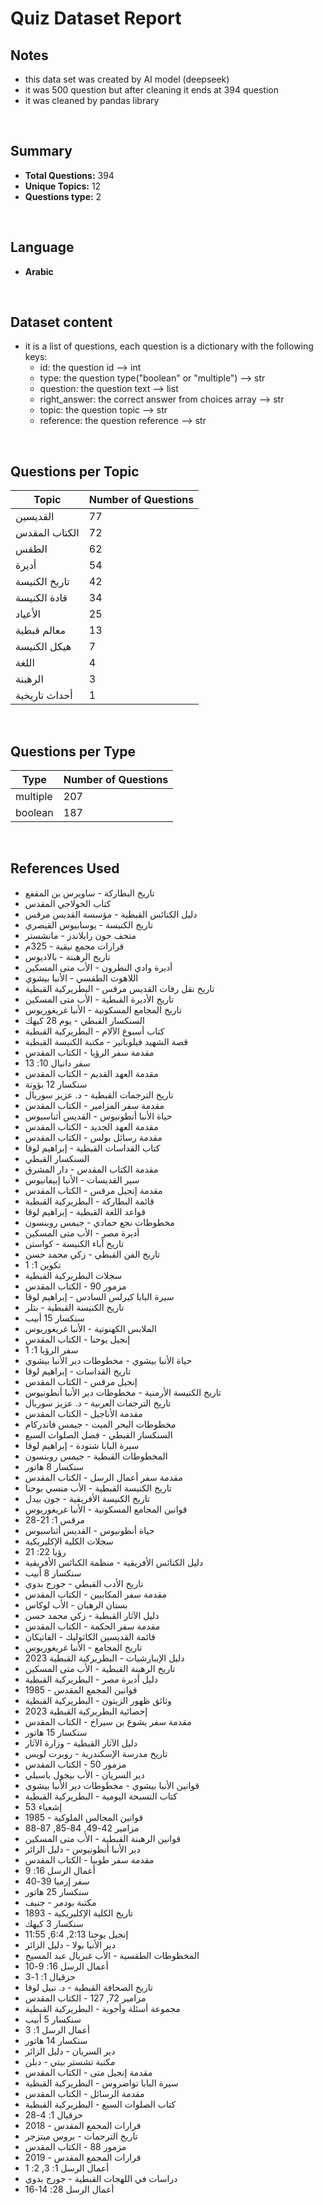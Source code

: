 
# Quiz Dataset Report
## Notes 
-   this data set was created by AI model (deepseek)
-   it was 500 question but after cleaning it ends at 394 question
-   it was cleaned by pandas library
<br>

## Summary
- **Total Questions:** 394
- **Unique Topics:** 12
- **Questions type:** 2

<br>

## Language
- **Arabic** 

<br>

## Dataset content 
- it is a list of questions, each question is a dictionary with the following keys:
    - id: the question id --> int
    - type: the question type("boolean" or "multiple") --> str
    - question: the question text  --> list
    - right_answer: the correct answer from choices array --> str
    - topic: the question topic --> str
    - reference: the question reference  --> str

<br>

## Questions per Topic
| Topic         | Number of Questions |
|---------------|---------------------|
| القديسين | 77 |
| الكتاب المقدس | 72 |
| الطقس | 62 |
| أديرة | 54 |
| تاريخ الكنيسة | 42 |
| قادة الكنيسة | 34 |
| الأعياد | 25 |
| معالم قبطية | 13 |
| هيكل الكنيسة | 7 |
| اللغة | 4 |
| الرهبنة | 3 |
| أحداث تاريخية | 1 |

<br>

## Questions per Type
| Type     | Number of Questions |
|----------|---------------------|
| multiple | 207 |
| boolean | 187 |

<br>

## References Used
- تاريخ البطاركة - ساويرس بن المقفع
- كتاب الخولاجي المقدس
- دليل الكنائس القبطية - مؤسسة القديس مرقس
- تاريخ الكنيسة - يوسابيوس القيصري
- متحف جون رايلاندز - مانشستر
- قرارات مجمع نيقية - 325م
- تاريخ الرهبنة - بالاديوس
- أديرة وادي النطرون - الأب متى المسكين
- اللاهوت الطقسي - الأنبا بيشوي
- تاريخ نقل رفات القديس مرقس - البطريركية القبطية
- تاريخ الأديرة القبطية - الأب متى المسكين
- تاريخ المجامع المسكونية - الأنبا غريغوريوس
- السنكسار القبطي - يوم 28 كيهك
- كتاب أسبوع الآلام - البطريركية القبطية
- قصة الشهيد فيلوباتير - مكتبة الكنيسة القبطية
- مقدمة سفر الرؤيا - الكتاب المقدس
- سفر دانيال 10: 13
- مقدمة العهد القديم - الكتاب المقدس
- سنكسار 12 بؤونة
- تاريخ الترجمات القبطية - د. عزيز سوريال
- مقدمة سفر المزامير - الكتاب المقدس
- حياة الأنبا أنطونيوس - القديس أثناسيوس
- مقدمة العهد الجديد - الكتاب المقدس
- مقدمة رسائل بولس - الكتاب المقدس
- كتاب القداسات القبطية - إبراهيم لوقا
- السنكسار القبطي
- مقدمة الكتاب المقدس - دار المشرق
- سير القديسات - الأنبا إبيفانيوس
- مقدمة إنجيل مرقس - الكتاب المقدس
- قائمة البطاركة - البطريركية القبطية
- قواعد اللغة القبطية - إبراهيم لوقا
- مخطوطات نجع حمادي - جيمس روبنسون
- أديرة مصر - الأب متى المسكين
- تاريخ آباء الكنيسة - كواستن
- تاريخ الفن القبطي - زكي محمد حسن
- تكوين 1: 1
- سجلات البطريركية القبطية
- مزمور 90 - الكتاب المقدس
- سيرة البابا كيرلس السادس - إبراهيم لوقا
- تاريخ الكنيسة القبطية - بتلر
- سنكسار 15 أبيب
- الملابس الكهنوتية - الأنبا غريغوريوس
- إنجيل يوحنا - الكتاب المقدس
- سفر الرؤيا 1: 1
- حياة الأنبا بيشوي - مخطوطات دير الأنبا بيشوي
- تاريخ القداسات - إبراهيم لوقا
- إنجيل مرقس - الكتاب المقدس
- تاريخ الكنيسة الأرمنية - مخطوطات دير الأنبا أنطونيوس
- تاريخ الترجمات العربية - د. عزيز سوريال
- مقدمة الأناجيل - الكتاب المقدس
- مخطوطات البحر الميت - جيمس فاندركام
- السنكسار القبطي - فصل الصلوات السبع
- سيرة البابا شنودة - إبراهيم لوقا
- المخطوطات القبطية - جيمس روبنسون
- سنكسار 8 هاتور
- مقدمة سفر أعمال الرسل - الكتاب المقدس
- تاريخ الكنيسة القبطية - الأب منسي يوحنا
- تاريخ الكنيسة الأفريقية - جون بيدل
- قوانين المجامع المسكونية - الأنبا غريغوريوس
- مرقس 1: 21-28
- حياة أنطونيوس - القديس أثناسيوس
- سجلات الكلية الإكليريكية
- رؤيا 22: 21
- دليل الكنائس الأفريقية - منظمة الكنائس الأفريقية
- سنكسار 8 أبيب
- تاريخ الأدب القبطي - جورج بدوي
- مقدمة سفر المكابيين - الكتاب المقدس
- بستان الرهبان - الأب لوكاس
- دليل الآثار القبطية - زكي محمد حسن
- مقدمة سفر الحكمة - الكتاب المقدس
- قائمة القديسين الكاثوليك - الفاتيكان
- تاريخ المجامع - الأنبا غريغوريوس
- دليل الإيبارشيات - البطريركية القبطية 2023
- تاريخ الرهبنة القبطية - الأب متى المسكين
- دليل أديرة مصر - البطريركية القبطية
- قوانين المجمع المقدس - 1985
- وثائق ظهور الزيتون - البطريركية القبطية
- إحصائية البطريركية القبطية 2023
- مقدمة سفر يشوع بن سيراخ - الكتاب المقدس
- سنكسار 15 هاتور
- دليل الآثار القبطية - وزارة الآثار
- تاريخ مدرسة الإسكندرية - روبرت لويس
- مزمور 50 - الكتاب المقدس
- دير السريان - الأب بيجول باسيلي
- قوانين الأنبا بيشوي - مخطوطات دير الأنبا بيشوي
- كتاب التسبحة اليومية - البطريركية القبطية
- إشعياء 53
- قوانين المجالس الملوكية - 1985
- مزامير 42-49, 84-85, 87-88
- قوانين الرهبنة القبطية - الأب متى المسكين
- دير الأنبا أنطونيوس - دليل الزائر
- مقدمة سفر طوبيا - الكتاب المقدس
- أعمال الرسل 16: 9
- سفر إرميا 39-40
- سنكسار 25 هاتور
- مكتبة بودمر - جنيف
- تاريخ الكلية الإكليريكية - 1893
- سنكسار 3 كيهك
- إنجيل يوحنا 2:13, 6:4, 11:55
- دير الأنبا بولا - دليل الزائر
- المخطوطات الطقسية - الأب غبريال عبد المسيح
- أعمال الرسل 16: 9-10
- حزقيال 1: 1-3
- تاريخ الصحافة القبطية - د. نبيل لوقا
- مزامير 72, 127 - الكتاب المقدس
- مجموعة أسئلة وأجوبة - البطريركية القبطية
- سنكسار 5 أبيب
- أعمال الرسل 1: 3
- سنكسار 14 هاتور
- دير السريان - دليل الزائر
- مكتبة تشستر بيتي - دبلن
- مقدمة إنجيل متى - الكتاب المقدس
- سيرة البابا تواضروس - البطريركية القبطية
- مقدمة الرسائل - الكتاب المقدس
- كتاب الصلوات السبع - البطريركية القبطية
- حزقيال 1: 4-28
- قرارات المجمع المقدس - 2018
- تاريخ الترجمات - بروس ميتزجر
- مزمور 88 - الكتاب المقدس
- قرارات المجمع المقدس - 2019
- أعمال الرسل 1: 3, 2: 1
- دراسات في اللهجات القبطية - جورج بدوي
- أعمال الرسل 28: 14-16

<br>


